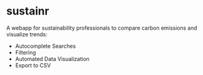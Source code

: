 sustainr
========

A webapp for sustainability professionals to compare carbon emissions and visualize trends:

<ul>
<li>Autocomplete Searches</li>
<li>Filtering</li>
<li>Automated Data Visualization</li>
<li>Export to CSV</li>
</ul>

